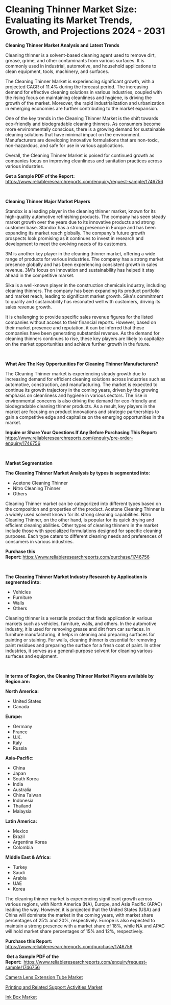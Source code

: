 <p><h1>Cleaning Thinner Market Size: Evaluating its Market Trends, Growth, and Projections 2024 - 2031</h1></p><p><strong>Cleaning Thinner Market Analysis and Latest Trends</strong></p>
<p><p>Cleaning thinner is a solvent-based cleaning agent used to remove dirt, grease, grime, and other contaminants from various surfaces. It is commonly used in industrial, automotive, and household applications to clean equipment, tools, machinery, and surfaces.</p><p>The Cleaning Thinner Market is experiencing significant growth, with a projected CAGR of 11.4% during the forecast period. The increasing demand for effective cleaning solutions in various industries, coupled with the rising focus on maintaining cleanliness and hygiene, is driving the growth of the market. Moreover, the rapid industrialization and urbanization in emerging economies are further contributing to the market expansion.</p><p>One of the key trends in the Cleaning Thinner Market is the shift towards eco-friendly and biodegradable cleaning thinners. As consumers become more environmentally conscious, there is a growing demand for sustainable cleaning solutions that have minimal impact on the environment. Manufacturers are developing innovative formulations that are non-toxic, non-hazardous, and safe for use in various applications.</p><p>Overall, the Cleaning Thinner Market is poised for continued growth as companies focus on improving cleanliness and sanitation practices across various industries.</p></p>
<p><strong>Get a Sample PDF of the Report:&nbsp;</strong> <a href="https://www.reliableresearchreports.com/enquiry/request-sample/1746756">https://www.reliableresearchreports.com/enquiry/request-sample/1746756</a></p>
<p>&nbsp;</p>
<p><strong>Cleaning Thinner Major Market Players</strong></p>
<p><p>Standox is a leading player in the cleaning thinner market, known for its high-quality automotive refinishing products. The company has seen steady market growth over the years due to its innovative products and strong customer base. Standox has a strong presence in Europe and has been expanding its market reach globally. The company's future growth prospects look promising as it continues to invest in research and development to meet the evolving needs of its customers.</p><p>3M is another key player in the cleaning thinner market, offering a wide range of products for various industries. The company has a strong market presence globally and has been experiencing consistent growth in sales revenue. 3M's focus on innovation and sustainability has helped it stay ahead in the competitive market.</p><p>Sika is a well-known player in the construction chemicals industry, including cleaning thinners. The company has been expanding its product portfolio and market reach, leading to significant market growth. Sika's commitment to quality and sustainability has resonated well with customers, driving its sales revenue growth.</p><p>It is challenging to provide specific sales revenue figures for the listed companies without access to their financial reports. However, based on their market presence and reputation, it can be inferred that these companies have been generating substantial revenue. As the demand for cleaning thinners continues to rise, these key players are likely to capitalize on the market opportunities and achieve further growth in the future.</p></p>
<p>&nbsp;</p>
<p><strong>What Are The Key Opportunities For Cleaning Thinner Manufacturers?</strong></p>
<p><p>The Cleaning Thinner market is experiencing steady growth due to increasing demand for efficient cleaning solutions across industries such as automotive, construction, and manufacturing. The market is expected to continue its growth trajectory in the coming years, driven by the growing emphasis on cleanliness and hygiene in various sectors. The rise in environmental concerns is also driving the demand for eco-friendly and biodegradable cleaning thinner products. As a result, key players in the market are focusing on product innovations and strategic partnerships to gain a competitive edge and capitalize on the emerging opportunities in the market.</p></p>
<p><strong>Inquire or Share Your Questions If Any Before Purchasing This Report:</strong> <a href="https://www.reliableresearchreports.com/enquiry/pre-order-enquiry/1746756">https://www.reliableresearchreports.com/enquiry/pre-order-enquiry/1746756</a></p>
<p>&nbsp;</p>
<p><strong>Market Segmentation</strong></p>
<p><strong>The Cleaning Thinner Market Analysis by types is segmented into:</strong></p>
<p><ul><li>Acetone Cleaning Thinner</li><li>Nitro Cleaning Thinner</li><li>Others</li></ul></p>
<p><p>Cleaning Thinner market can be categorized into different types based on the composition and properties of the product. Acetone Cleaning Thinner is a widely used solvent known for its strong cleaning capabilities. Nitro Cleaning Thinner, on the other hand, is popular for its quick drying and efficient cleaning abilities. Other types of cleaning thinners in the market include those with specialized formulations designed for specific cleaning purposes. Each type caters to different cleaning needs and preferences of consumers in various industries.</p></p>
<p><strong>Purchase this Report:&nbsp;</strong><a href="https://www.reliableresearchreports.com/purchase/1746756">https://www.reliableresearchreports.com/purchase/1746756</a></p>
<p>&nbsp;</p>
<p><strong>The Cleaning Thinner Market Industry Research by Application is segmented into:</strong></p>
<p><ul><li>Vehicles</li><li>Furniture</li><li>Walls</li><li>Others</li></ul></p>
<p><p>Cleaning thinner is a versatile product that finds application in various markets such as vehicles, furniture, walls, and others. In the automotive industry, it is used for removing grease and dirt from car surfaces. In furniture manufacturing, it helps in cleaning and preparing surfaces for painting or staining. For walls, cleaning thinner is essential for removing paint residues and preparing the surface for a fresh coat of paint. In other industries, it serves as a general-purpose solvent for cleaning various surfaces and equipment.</p></p>
<p>&nbsp;</p>
<p><strong>In terms of Region, the Cleaning Thinner Market Players available by Region are:</strong></p>
<p>
    <p> <strong> North America: </strong>
        <ul>
            <li>United States</li>
            <li>Canada</li>
        </ul>
        </p> 
    <p> <strong> Europe: </strong>
        <ul>
            <li>Germany</li>
            <li>France</li>
            <li>U.K.</li>
            <li>Italy</li>
            <li>Russia</li>
        </ul>
        </p> 
    <p> <strong> Asia-Pacific: </strong>
        <ul>
            <li>China</li>
            <li>Japan</li>
            <li>South Korea</li>
            <li>India</li>
            <li>Australia</li>
            <li>China Taiwan</li>
            <li>Indonesia</li>
            <li>Thailand</li>
            <li>Malaysia</li>
        </ul>
        </p> 
    <p> <strong> Latin America: </strong>
        <ul>
            <li>Mexico</li>
            <li>Brazil</li>
            <li>Argentina Korea</li>
            <li>Colombia</li>
        </ul>
        </p> 
    <p> <strong> Middle East & Africa: </strong>
        <ul>
            <li>Turkey</li>
            <li>Saudi</li>
            <li>Arabia</li>
            <li>UAE</li>
            <li>Korea</li>
        </ul>
    </p>
    </p>
<p><p>The cleaning thinner market is experiencing significant growth across various regions, with North America (NA), Europe, and Asia Pacific (APAC) leading the way. However, it is projected that the United States (USA) and China will dominate the market in the coming years, with market share percentages of 25% and 20%, respectively. Europe is also expected to maintain a strong presence with a market share of 18%, while NA and APAC will hold market share percentages of 15% and 12%, respectively.</p></p>
<p><strong>Purchase this Report: </strong><a href="https://www.reliableresearchreports.com/purchase/1746756">https://www.reliableresearchreports.com/purchase/1746756</a></p>
<p>&nbsp;<strong>Get a Sample PDF of the Report:&nbsp;&nbsp;</strong><a href="https://www.reliableresearchreports.com/enquiry/request-sample/1746756">https://www.reliableresearchreports.com/enquiry/request-sample/1746756</a></p>
<p><strong></strong></p>
<p><p><a href="https://view.publitas.com/reportprime-1/camera-lens-extension-tube-market-centers-on-aspects-such-as-market-growth-market-share-market-opportunity-and-projected-forecasts-spanning-from-2023-to-2030/">Camera Lens Extension Tube Market</a></p><p><a href="https://view.publitas.com/reportprime-1/printing-and-related-support-activities-market-centers-on-aspects-such-as-market-growth-market-share-market-opportunity-and-projected-forecasts-spanning-from-2023-to-2030/">Printing and Related Support Activities Market</a></p><p><a href="https://view.publitas.com/reportprime-1/ink-box-market-size-share-trends-analysis-report-by-application-regional-outlook-competitive-strategies-and-segment-forecasts-2023-2030/">Ink Box Market</a></p></p>